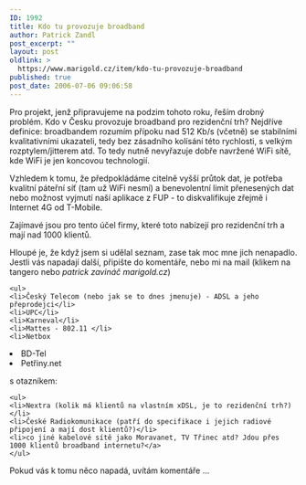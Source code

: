 ```yaml
---
ID: 1992
title: Kdo tu provozuje broadband
author: Patrick Zandl
post_excerpt: ""
layout: post
oldlink: >
  https://www.marigold.cz/item/kdo-tu-provozuje-broadband
published: true
post_date: 2006-07-06 09:06:58
---
```

<p>Pro projekt, jenž připravujeme na podzim tohoto roku, řeším drobný problém. Kdo v Česku provozuje broadband pro rezidenční trh? Nejdříve definice: broadbandem rozumím přípoku nad 512 Kb/s (včetně) se stabilními kvalitativními ukazateli, tedy bez zásadního kolísání této rychlosti, s velkým rozptylem/jitterem atd. To tedy nutně nevyřazuje dobře navržené WiFi sítě, kde WiFi je jen koncovou technologií. </p>

<p>Vzhledem k tomu, že předpokládáme citelně vyšší průtok dat, je potřeba kvalitní páteřní síť (tam už WiFi nesmí) a benevolentní limit přenesených dat nebo možnost vyjmutí naší aplikace z FUP - to diskvalifikuje zřejmě i Internet 4G od T-Mobile.</p>

<p>Zajímavé jsou pro tento účel firmy, které toto nabízejí pro rezidenční trh a mají nad 1000 klientů. </p>

<p>Hloupé je, že když jsem si udělal seznam, zase tak moc mne jich nenapadlo. Jestli vás napadají další, připište do komentáře, nebo mi na mail (klikem na tangero nebo <i>patrick zavináč marigold.cz</i>)</p>

	<ul>
	<li>Český Telecom (nebo jak se to dnes jmenuje) - ADSL a jeho přeprodejci</li>
	<li>UPC</li>
	<li>Karneval</li>
	<li>Mattes - 802.11 </li>
	<li>Netbox
</li>
	<li>BD-Tel
</li>
	<li>Petřiny.net
</li>
	</ul>
<p>s otazníkem: </p>

	<ul>
	<li>Nextra (kolik má klientů na vlastním xDSL, je to rezidenční trh?)</li>
	<li>České Radiokomunikace (patří do specifikace i jejich radiové připojení a mají dost klientů?)</li>
	<li>co jiné kabelové sítě jako Moravanet, TV Třinec atd? Jdou přes 1000 klientů broadband internetu?</a>
	</ul>
<p>Pokud vás k tomu něco napadá, uvítám komentáře ...
</p>
